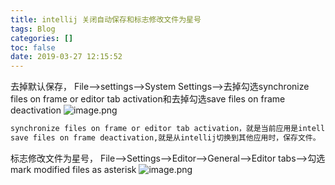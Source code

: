 ```yaml
---
title: intellij 关闭自动保存和标志修改文件为星号
tags: Blog
categories: []
toc: false
date: 2019-03-27 12:15:52
---
```


去掉默认保存， 
File—>settings—->System Settings—>去掉勾选synchronize files on frame or editor tab activation和去掉勾选save files on frame deactivation 
![image.png](/images/2019/03/27/fb268810-5046-11e9-90c0-4f7fca1d99be.png)
```bash
synchronize files on frame or editor tab activation，就是当前应用是intellij时，自动保存文件，比如从浏览器切换到intellij，intellij就是active，会自动保存。
save files on frame deactivation,就是从intellij切换到其他应用时，保存文件。

```
标志修改文件为星号，
File—->Settings—–>Editor—->General—->Editor tabs—->勾选 mark modified files as asterisk 
![image.png](/images/2019/03/27/9dbba010-5047-11e9-ba39-b1292a252a76.png)